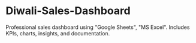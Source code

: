 # Diwali-Sales-Dashboard
Professional sales dashboard using "Google Sheets", "MS Excel". Includes KPIs, charts, insights, and documentation.
